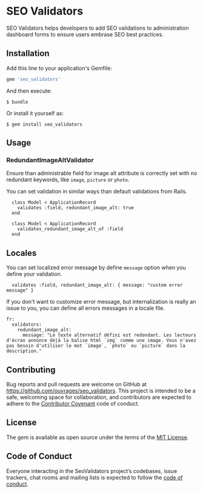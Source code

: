 # SEO Validators

SEO Validators helps developers to add SEO validations to administration dashboard forms to ensure
users embrase SEO best practices.

## Installation

Add this line to your application's Gemfile:

```ruby
gem 'seo_validators'
```

And then execute:

    $ bundle

Or install it yourself as:

    $ gem install seo_validators

## Usage

### RedundantImageAltValidator

Ensure than administrable field for image alt attribute is correctly set with
no redundant keywords, like `image`, `picture` or `photo`.

You can set validation in similar ways than default validations from Rails.

```
  class Model < ApplicationRecord
    validates :field, redundant_image_alt: true
  end
```

```
  class Model < ApplicationRecord
    validates_redundant_image_alt_of :field
  end
```


## Locales

You can set localized error message by define `message` option when you define your validation.

```
  validates :field, redundant_image_alt: { message: "custom error message" }
```

If you don't want to customize error message, but internalization is really an issue to you, you
can define all errors messages in a locale file.

```
fr:
  validators:
    redundant_image_alt:
      message: "Le texte alternatif défini est redondant. Les lecteurs d'écran annonce déjà la balise html `img` comme une image. Vous n'avez pas besoin d'utiliser le mot `image`, `photo` ou `picture` dans la description."
```


## Contributing

Bug reports and pull requests are welcome on GitHub at https://github.com/ouvrages/seo_validators. This project is intended to be a safe, welcoming space for collaboration, and contributors are expected to adhere to the [Contributor Covenant](http://contributor-covenant.org) code of conduct.

## License

The gem is available as open source under the terms of the [MIT License](http://opensource.org/licenses/MIT).

## Code of Conduct

Everyone interacting in the SeoValidators project’s codebases, issue trackers, chat rooms and mailing lists is expected to follow the [code of conduct](https://github.com/[USERNAME]/seo_validators/blob/master/CODE_OF_CONDUCT.md).
